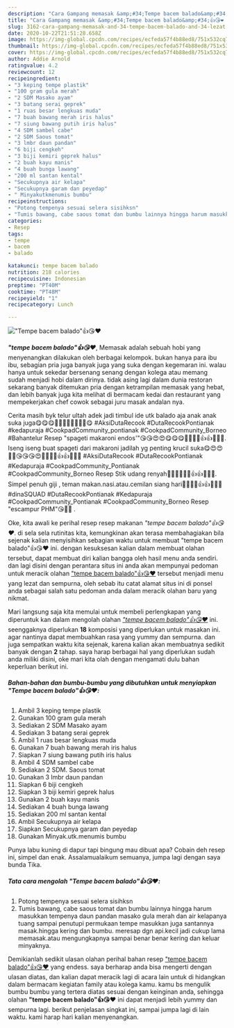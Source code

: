 ```yaml
---
description: "Cara Gampang memasak &amp;#34;Tempe bacem balado&amp;#34;👍😘❤️ Lezat"
title: "Cara Gampang memasak &amp;#34;Tempe bacem balado&amp;#34;👍😘❤️ Lezat"
slug: 3162-cara-gampang-memasak-and-34-tempe-bacem-balado-and-34-lezat
date: 2020-10-22T21:51:28.658Z
image: https://img-global.cpcdn.com/recipes/ecfeda57f4b88ed8/751x532cq70/tempe-bacem-balado👍😘❤️-foto-resep-utama.jpg
thumbnail: https://img-global.cpcdn.com/recipes/ecfeda57f4b88ed8/751x532cq70/tempe-bacem-balado👍😘❤️-foto-resep-utama.jpg
cover: https://img-global.cpcdn.com/recipes/ecfeda57f4b88ed8/751x532cq70/tempe-bacem-balado👍😘❤️-foto-resep-utama.jpg
author: Addie Arnold
ratingvalue: 4.2
reviewcount: 12
recipeingredient:
- "3 keping tempe plastik"
- "100 gram gula merah"
- "2 SDM Masako ayam"
- "3 batang serai geprek"
- "1 ruas besar lengkuas muda"
- "7 buah bawang merah iris halus"
- "7 siung bawang putih iris halus"
- "4 SDM sambel cabe"
- "2 SDM Saous tomat"
- "3 lmbr daun pandan"
- "6 biji cengkeh"
- "3 biji kemiri geprek halus"
- "2 buah kayu manis"
- "4 buah bunga lawang"
- "200 ml santan kental"
- "Secukupnya air kelapa"
- "Secukupnya garam dan peyedap"
- " Minyakutkmenumis bumbu"
recipeinstructions:
- "Potong tempenya sesuai selera sisihksn"
- "Tumis bawang, cabe saous tomat dan bumbu lainnya hingga harum masukkan tempenya daun pandan masako gula merah dan air kelapanya tuang sampai penutupi permukaan tempe masukkan juga santannya masak.hingga kering dan bumbu. meresap dgn api.kecil jadi cukup lama memasak.atau mengungkapnya sampai benar benar kering dan keluar minyaknya."
categories:
- Resep
tags:
- tempe
- bacem
- balado

katakunci: tempe bacem balado 
nutrition: 218 calories
recipecuisine: Indonesian
preptime: "PT40M"
cooktime: "PT48M"
recipeyield: "1"
recipecategory: Lunch

---
```



![&#34;Tempe bacem balado&#34;👍😘❤️](https://img-global.cpcdn.com/recipes/ecfeda57f4b88ed8/751x532cq70/tempe-bacem-balado👍😘❤️-foto-resep-utama.jpg)

<b><i>&#34;tempe bacem balado&#34;👍😘❤️</i></b>, Memasak adalah sebuah hobi yang menyenangkan dilakukan oleh berbagai kelompok. bukan hanya para ibu ibu, sebagian pria juga banyak juga yang suka dengan kegemaran ini. walau hanya untuk sekedar bersenang senang dengan kolega atau memang sudah menjadi hobi dalam dirinya. tidak asing lagi dalam dunia restoran sekarang banyak ditemukan pria dengan ketrampilan memasak yang hebat, dan lebih banyak juga kita melihat di bermacam kedai dan restaurant yang mempekerjakan chef cowok sebagai juru masak andalan nya.

Cerita masih byk telur ultah adek jadi timbul ide utk balado aja anak anak suka juga😋😋😋🤭🤭🙏🙏👍🏼👍🏼😋 #AksiDutaRecook #DutaRecookPontianak #kedapuraja #CookpadCommunity_pontianak #CookpadCommunity_Borneo #Bahantelur Resep &#34;spageti makaroni endos&#39;&#34;😘😘😍😍😋😋😋👍🏼👍🏼👍👍💯💯💯. Iseng iseng buat spageti dari makaroni jadilah yg penting krucil suka😋😍😍🤭🤭😘😘😘😍👍🏼👍🏼👍👍💯🙏🙏 #AksiDutaRecook #DutaRecookPontianak #Kedapuraja #CookpadCommunity_Pontianak #CookpadCommunity_Borneo Resep Stik udang renyah👍🏼👍🏼👍🏼👍👍😘😘😘. Simpel penuh giji , teman makan.nasi.atau.cemilan siang hari👍🏼👍🏼👍👍🤭🤭🙏 #dinaSQUAD #DutaRecookPontianak #Kedapuraja #CookpadCommunity_Pontianak #CookpadCommunity_Borneo Resep &#34;escampur PHM&#34;😘👍🏼 ️.

Oke, kita awali ke perihal resep resep makanan <i>&#34;tempe bacem balado&#34;👍😘❤️</i>. di sela sela rutinitas kita, kemungkinan akan terasa membahagiakan bila sejenak kalian menyisihkan sebagian waktu untuk membuat &#34;tempe bacem balado&#34;👍😘❤️ ini. dengan kesuksesan kalian dalam membuat olahan tersebut, dapat membuat diri kalian bangga oleh hasil menu anda sendiri. dan lagi disini dengan perantara situs ini anda akan mempunyai pedoman untuk meracik olahan <u>&#34;tempe bacem balado&#34;👍😘❤️</u> tersebut menjadi menu yang lezat dan sempurna, oleh sebab itu catat alamat situs ini di ponsel anda sebagai salah satu pedoman anda dalam meracik olahan baru yang nikmat.


Mari langsung saja kita memulai untuk membeli perlengkapan yang diperuntuk kan dalam mengolah olahan <u><i>&#34;tempe bacem balado&#34;👍😘❤️</i></u> ini. seenggaknya diperlukan <b>18</b> komposisi yang diperlukan untuk masakan ini. agar nantinya dapat membuahkan rasa yang yummy dan sempurna. dan juga sempatkan waktu kita sejenak, karena kalian akan membuatnya sedikit banyak dengan <b>2</b> tahap. saya harap berbagai hal yang diperlukan sudah anda miliki disini, oke mari kita olah dengan mengamati dulu bahan keperluan berikut ini.

<!--inarticleads1-->

##### Bahan-bahan dan bumbu-bumbu yang dibutuhkan untuk menyiapkan &#34;Tempe bacem balado&#34;👍😘❤️:

1. Ambil 3 keping tempe plastik
1. Gunakan 100 gram gula merah
1. Sediakan 2 SDM Masako ayam
1. Sediakan 3 batang serai geprek
1. Ambil 1 ruas besar lengkuas muda
1. Gunakan 7 buah bawang merah iris halus
1. Siapkan 7 siung bawang putih iris halus
1. Ambil 4 SDM sambel cabe
1. Sediakan 2 SDM. Saous tomat
1. Gunakan 3 lmbr daun pandan
1. Siapkan 6 biji cengkeh
1. Siapkan 3 biji kemiri geprek halus
1. Gunakan 2 buah kayu manis
1. Sediakan 4 buah bunga lawang
1. Sediakan 200 ml santan kental
1. Ambil Secukupnya air kelapa
1. Siapkan Secukupnya garam dan peyedap
1. Gunakan  Minyak.utk.menumis bumbu


Punya labu kuning di dapur tapi bingung mau dibuat apa? Cobain deh resep ini, simpel dan enak. Assalamualaikum semuanya, jumpa lagi dengan saya bunda Tika. 

<!--inarticleads2-->

##### Tata cara mengolah &#34;Tempe bacem balado&#34;👍😘❤️:

1. Potong tempenya sesuai selera sisihksn
1. Tumis bawang, cabe saous tomat dan bumbu lainnya hingga harum masukkan tempenya daun pandan masako gula merah dan air kelapanya tuang sampai penutupi permukaan tempe masukkan juga santannya masak.hingga kering dan bumbu. meresap dgn api.kecil jadi cukup lama memasak.atau mengungkapnya sampai benar benar kering dan keluar minyaknya.




Demikianlah sedikit ulasan olahan perihal bahan resep <u>&#34;tempe bacem balado&#34;👍😘❤️</u> yang endess. saya berharap anda bisa mengerti dengan ulasan diatas, dan kalian dapat meracik lagi di acara lain untuk di hidangkan dalam bermacam kegiatan family atau kolega kamu. kamu bs mengulik bumbu bumbu yang tertera diatas sesuai dengan keinginan anda, sehingga olahan <b>&#34;tempe bacem balado&#34;👍😘❤️</b> ini dapat menjadi lebih yummy dan sempurna lagi. berikut penjelasan singkat ini, sampai jumpa lagi di lain waktu. kami harap hari kalian menyenangkan.
